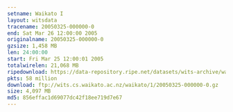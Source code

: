 ```yaml
---
setname: Waikato I
layout: witsdata
tracename: 20050325-000000-0
end: Sat Mar 26 12:00:00 2005
originalname: 20050325-000000-0
gzsize: 1,458 MB
len: 24:00:00
start: Fri Mar 25 12:00:01 2005
totalwirelen: 21,068 MB
ripedownload: https://data-repository.ripe.net/datasets/wits-archive/waikato/1/20050325-000000-0.gz
pkts: 58 million
download: ftp://wits.cs.waikato.ac.nz/waikato/1/20050325-000000-0.gz
size: 4,097 MB
md5: 856effac1d69077dc42f18ee719d7e67
---
```

